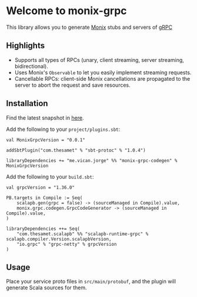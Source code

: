 # Welcome to monix-grpc

This library allows you to generate [Monix](https://zio.dev) stubs and servers of [gRPC](https://grpc.io/)

## Highlights

* Supports all types of RPCs (unary, client streaming, server streaming, bidirectional).
* Uses Monix's `Observable` to let you easily implement streaming requests.
* Cancellable RPCs: client-side Monix cancellations are propagated to the server to abort the request and save resources.

## Installation

Find the latest snapshot in [here](https://oss.sonatype.org/content/repositories/snapshots/com/thesamet/scalapb/zio-grpc/zio-grpc-core_2.13/).

Add the following to your `project/plugins.sbt`:

    val MonixGrpcVersion = "0.0.1"

    addSbtPlugin("com.thesamet" % "sbt-protoc" % "1.0.4")

    libraryDependencies += "me.vican.jorge" %% "monix-grpc-codegen" % MonixGrpcVersion

Add the following to your `build.sbt`:

    val grpcVersion = "1.36.0"
    
    PB.targets in Compile := Seq(
        scalapb.gen(grpc = false) -> (sourceManaged in Compile).value,
        monix.grpc.codegen.GrpcCodeGenerator -> (sourceManaged in Compile).value,
    )

    libraryDependencies ++= Seq(
        "com.thesamet.scalapb" %% "scalapb-runtime-grpc" % scalapb.compiler.Version.scalapbVersion,
        "io.grpc" % "grpc-netty" % grpcVersion
    )

## Usage

Place your service proto files in `src/main/protobuf`, and the plugin
will generate Scala sources for them.
